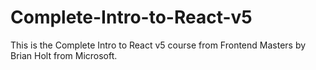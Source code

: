 # Complete-Intro-to-React-v5
This is the Complete Intro to React v5 course from Frontend Masters by Brian Holt from Microsoft.

